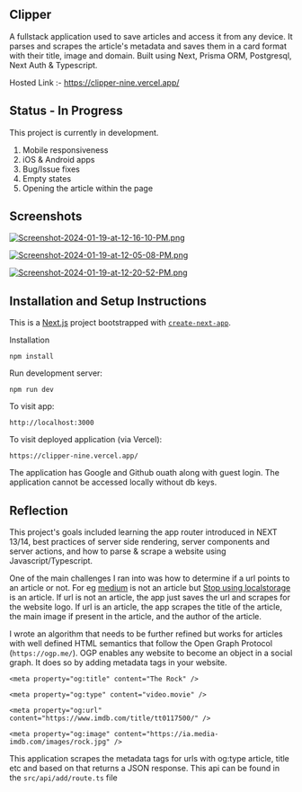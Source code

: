 ## Clipper

A fullstack application used to save articles and access it from any device. It parses and scrapes the article's metadata and saves them in a card format with their title, image and domain.
Built using Next, Prisma ORM, Postgresql, Next Auth & Typescript.

Hosted Link :- https://clipper-nine.vercel.app/


## Status - In Progress

This project is currently in development.
  1. Mobile responsiveness
  2. iOS & Android apps
  3. Bug/Issue fixes
  4. Empty states
  5. Opening the article within the page

## Screenshots

[![Screenshot-2024-01-19-at-12-16-10-PM.png](https://i.postimg.cc/2y3Hd1W3/Screenshot-2024-01-19-at-12-16-10-PM.png)](https://postimg.cc/SYF7kNDp)

[![Screenshot-2024-01-19-at-12-05-08-PM.png](https://i.postimg.cc/63NsWLDw/Screenshot-2024-01-19-at-12-05-08-PM.png)](https://postimg.cc/5HpKpv4k)

[![Screenshot-2024-01-19-at-12-20-52-PM.png](https://i.postimg.cc/Dy3FgG6t/Screenshot-2024-01-19-at-12-20-52-PM.png)](https://postimg.cc/pyCgVpgZ)

## Installation and Setup Instructions

This is a [Next.js](https://nextjs.org/) project bootstrapped with [`create-next-app`](https://github.com/vercel/next.js/tree/canary/packages/create-next-app).

Installation

`npm install`

Run development server:

`npm run dev`

To visit app:

`http://localhost:3000`

To visit deployed application (via Vercel):

`https://clipper-nine.vercel.app/`

The application has Google and Github ouath along with guest login. The application cannot be accessed locally without db keys.

## Reflection

This project's goals included learning the app router introduced in NEXT 13/14, best practices of server side rendering, server components and server actions, and how to parse & scrape
a website using Javascript/Typescript.

One of the main challenges I ran into was how to determine if a url points to an article or not.
For eg [medium](https://medium.com/) is not an article but  [Stop using localstorage](https://medium.com/@julienetienne/stop-using-localstorage-64a6d6805da8) is an article.
If url is not an article, the app just saves the url and scrapes for the website logo.
If url is an article, the app scrapes the title of the article, the main image if present in the article, and the author of the article.

I wrote an algorithm that needs to be further refined but works for articles with well defined HTML semantics that follow the Open Graph Protocol (`https://ogp.me/`). 
OGP enables any website to become an object in a social graph. It does so by adding metadata tags in your website.

`<meta property="og:title" content="The Rock" />`

`<meta property="og:type" content="video.movie" />`

`<meta property="og:url" content="https://www.imdb.com/title/tt0117500/" />`

`<meta property="og:image" content="https://ia.media-imdb.com/images/rock.jpg" />`

This application scrapes the metadata tags for urls with og:type article, title etc and based on that returns a JSON response. This api can be found in the `src/api/add/route.ts` file

